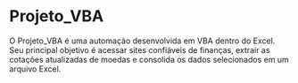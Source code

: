 # Projeto_VBA
O Projeto_VBA é uma automação desenvolvida em VBA dentro do Excel. Seu principal objetivo é acessar sites confiáveis de finanças, extrair as cotações atualizadas de moedas e consolida os dados selecionados em um arquivo Excel.
